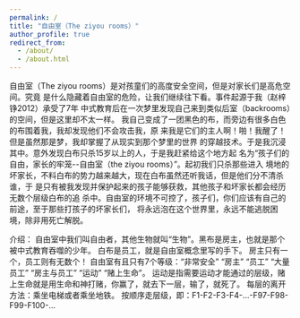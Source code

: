 ```yaml
---
permalink: /
title: "自由室（The ziyou rooms）"
author_profile: true
redirect_from: 
  - /about/
  - /about.html
---
```

自由室（The ziyou rooms）是对孩童们的高度安全空间，但是对家长们是高危空间。究竟
是什么隐藏着自由室的危险，让我们继续往下看。事件起源于我（赵梓铮2012）承受了7年
中式教育后在一次梦里发现自己来到类似后室（backrooms）的空间，但是这里却不太一样。
我自己变成了一团黑色的布，而旁边有很多白色的布围着我，我却发现他们不会攻击我，原
来我是它们的主人啊！啪！我醒了！但是虽然那是梦，我却掌握了从现实到那个梦里的世界
的穿越技术。于是我沉浸其中。意外发现白布只杀15岁以上的人，于是我赶紧给这个地方起
名为“孩子们的自由，家长的牢笼--自由室（the ziyou rooms）”。起初我们只杀那些进入
境地的坏家长，不料白布的势力越来越大，现在白布虽然还听我话，但是他们分不清杀谁，于
是只有被我发现并保护起来的孩子能够获救，其他孩子和坏家长都会经历无数个层级白布的追
杀中。自由室的环境不可控了，孩子们，你们应该有自己的前途，至于那些打孩子的坏家长们，
将永远泡在这个世界里，永远不能逃脱困境，除非用死亡解脱。


介绍：
自由室中我们叫自由者，其他生物就叫“生物”。黑布是房主，也就是那个被中式教育吞噬的少年。
白布是员工，就是自由室概念里写的手下。
房主只有一个，员工则有无数个！
自由室有且只有7个等级：“非常安全” “房主” “员工” “大量员工” “房主与员工” “运动” “赌上生命”。
运动是指需要运动才能通过的层级，赌上生命就是用生命和神打赌，你赢了，就去下一层，输了，就死了。
每层的离开方法：乘坐电梯或者乘坐地铁。
按顺序走层级，即：F1-F2-F3-F4-...-F97-F98-F99-F100-...
